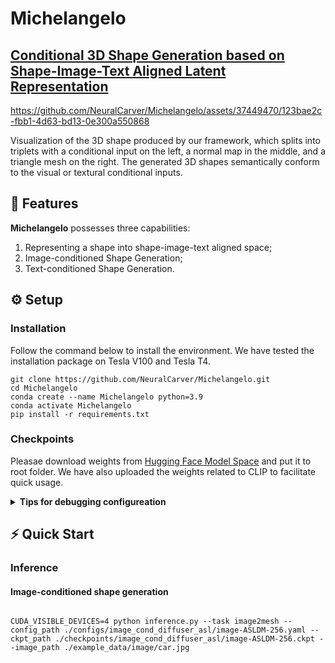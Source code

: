 # Michelangelo

## [Conditional 3D Shape Generation based on Shape-Image-Text Aligned Latent Representation](https://neuralcarver.github.io/michelangelo)<br/>
https://github.com/NeuralCarver/Michelangelo/assets/37449470/123bae2c-fbb1-4d63-bd13-0e300a550868

Visualization of the 3D shape produced by our framework, which splits into triplets with a conditional input on the left, a normal map in the middle, and a triangle mesh on the right. The generated 3D shapes semantically conform to the visual or textural conditional inputs.<br/>

## 🔆 Features
**Michelangelo** possesses three capabilities: 

1. Representing a shape into shape-image-text aligned space;
2. Image-conditioned Shape Generation;
3. Text-conditioned Shape Generation.

## ⚙️ Setup

### Installation
Follow the command below to install the environment. We have tested the installation package on Tesla V100 and Tesla T4. 
```
git clone https://github.com/NeuralCarver/Michelangelo.git
cd Michelangelo
conda create --name Michelangelo python=3.9
conda activate Michelangelo 
pip install -r requirements.txt
```

### Checkpoints
Pleasae download weights from <a href="https://huggingface.co/Maikou/Michelangelo/tree/main/checkpoints">Hugging Face Model Space</a> and put it to root folder. We have also uploaded the weights related to CLIP to facilitate quick usage.

<details>
  <summary><b>  
    Tips for debugging configureation
  </b></summary>

- If something goes wrong in the environment configuration process unfortunately, the user may consider skipping those packages, such as pysdf, torch-cluster, and torch-scatter. These packages will not affect the execution of the commands we provide.
- If you encounter any issues while downloading CLIP, you can consider downloading it from [CLIP's Hugging Face page](https://huggingface.co/openai/clip-vit-large-patch14). Once the download is complete, remember to modify line [26](https://github.com/NeuralCarver/Michelangelo/blob/b53fa004cd4aeb0f4eb4d159ecec8489a4450dab/configs/text_cond_diffuser_asl/text-ASLDM-256.yaml#L26C1-L26C76) and line [34](https://github.com/NeuralCarver/Michelangelo/blob/b53fa004cd4aeb0f4eb4d159ecec8489a4450dab/configs/text_cond_diffuser_asl/text-ASLDM-256.yaml#L34) in the config file for providing correct path of CLIP.
- From [issue 6](https://github.com/NeuralCarver/Michelangelo/issues/6#issuecomment-1913513382). For Windows users, running wsl2 + ubuntu 22.04, will have issues. As discussed in [issue 786](https://github.com/microsoft/WSL/issues/8587) it is just a matter to add this in the .bashrc:
```
export LD_LIBRARY_PATH=/usr/lib/wsl/lib:$LD_LIBRARY_PATH.
```
</details>

## ⚡ Quick Start

### Inference
#### Image-conditioned shape generation
```

CUDA_VISIBLE_DEVICES=4 python inference.py --task image2mesh --config_path ./configs/image_cond_diffuser_asl/image-ASLDM-256.yaml --ckpt_path ./checkpoints/image_cond_diffuser_asl/image-ASLDM-256.ckpt --image_path ./example_data/image/car.jpg
```